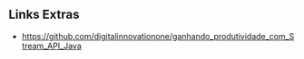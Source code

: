 ## Links Extras

- https://github.com/digitalinnovationone/ganhando_produtividade_com_Stream_API_Java